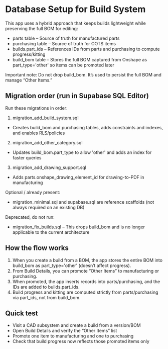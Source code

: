 # Database Setup for Build System

This app uses a hybrid approach that keeps builds lightweight while preserving the full BOM for editing:

- parts table – Source of truth for manufactured parts
- purchasing table – Source of truth for COTS items
- builds.part_ids – References IDs from parts and purchasing to compute progress/kitting
- build_bom table – Stores the full BOM captured from Onshape as part_type='other' so items can be promoted later

Important note: Do not drop build_bom. It’s used to persist the full BOM and manage “Other Items.”

## Migration order (run in Supabase SQL Editor)

Run these migrations in order:

1) migration_add_build_system.sql
  - Creates build_bom and purchasing tables, adds constraints and indexes, and enables RLS/policies
2) migration_add_other_category.sql
  - Updates build_bom.part_type to allow 'other' and adds an index for faster queries
3) migration_add_drawing_support.sql
  - Adds parts.onshape_drawing_element_id for drawing-to-PDF in manufacturing

Optional / already present:
- migration_minimal.sql and supabase.sql are reference scaffolds (not always required on an existing DB)

Deprecated, do not run:
- migration_fix_builds.sql – This drops build_bom and is no longer applicable to the current architecture

## How the flow works

1. When you create a build from a BOM, the app stores the entire BOM into build_bom as part_type='other' (doesn’t affect progress).
2. From Build Details, you can promote “Other Items” to manufacturing or purchasing.
3. When promoted, the app inserts records into parts/purchasing, and the IDs are added to builds.part_ids.
4. Build progress and kitting are computed strictly from parts/purchasing via part_ids, not from build_bom.

## Quick test

- Visit a CAD subsystem and create a build from a version/BOM
- Open Build Details and verify the “Other Items” list
- Promote one item to manufacturing and one to purchasing
- Check that build progress now reflects those promoted items only
